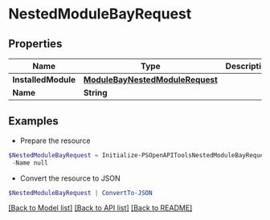 # NestedModuleBayRequest
## Properties

Name | Type | Description | Notes
------------ | ------------- | ------------- | -------------
**InstalledModule** | [**ModuleBayNestedModuleRequest**](ModuleBayNestedModuleRequest.md) |  | [optional] 
**Name** | **String** |  | 

## Examples

- Prepare the resource
```powershell
$NestedModuleBayRequest = Initialize-PSOpenAPIToolsNestedModuleBayRequest  -InstalledModule null `
 -Name null
```

- Convert the resource to JSON
```powershell
$NestedModuleBayRequest | ConvertTo-JSON
```

[[Back to Model list]](../README.md#documentation-for-models) [[Back to API list]](../README.md#documentation-for-api-endpoints) [[Back to README]](../README.md)

